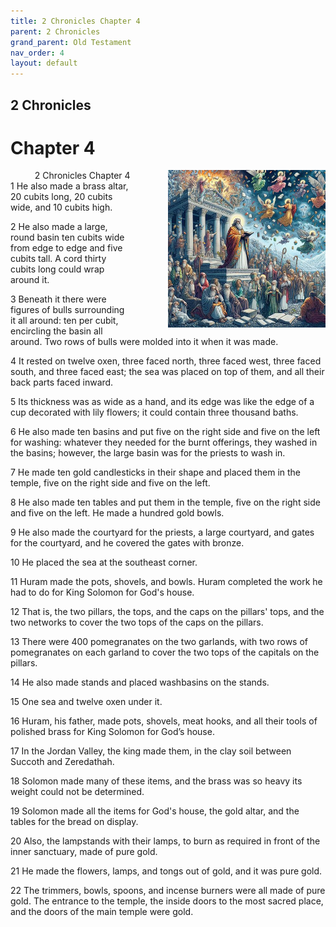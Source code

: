 ```yaml
---
title: 2 Chronicles Chapter 4
parent: 2 Chronicles
grand_parent: Old Testament
nav_order: 4
layout: default
---
```


## 2 Chronicles

# Chapter 4

<div style="clear: both; text-align: right;">
    <img src="/assets/Image/2 Chronicles/500/4.jpg" alt="2 Chronicles Chapter 4" class="chapter-image" style="max-width: 50%; height: auto; float: right; margin: 0 0 10px 10px; padding-left: 10%;">
    <figcaption style="font-size: 14px;">2 Chronicles Chapter 4</figcaption>
</div>
1 He also made a brass altar, 20 cubits long, 20 cubits wide, and 10 cubits high.

2 He also made a large, round basin ten cubits wide from edge to edge and five cubits tall. A cord thirty cubits long could wrap around it.

3 Beneath it there were figures of bulls surrounding it all around: ten per cubit, encircling the basin all around. Two rows of bulls were molded into it when it was made.

4 It rested on twelve oxen, three faced north, three faced west, three faced south, and three faced east; the sea was placed on top of them, and all their back parts faced inward.

5 Its thickness was as wide as a hand, and its edge was like the edge of a cup decorated with lily flowers; it could contain three thousand baths.

6 He also made ten basins and put five on the right side and five on the left for washing: whatever they needed for the burnt offerings, they washed in the basins; however, the large basin was for the priests to wash in.

7 He made ten gold candlesticks in their shape and placed them in the temple, five on the right side and five on the left.

8 He also made ten tables and put them in the temple, five on the right side and five on the left. He made a hundred gold bowls.

9 He also made the courtyard for the priests, a large courtyard, and gates for the courtyard, and he covered the gates with bronze.

10 He placed the sea at the southeast corner.

11 Huram made the pots, shovels, and bowls. Huram completed the work he had to do for King Solomon for God's house.

12 That is, the two pillars, the tops, and the caps on the pillars' tops, and the two networks to cover the two tops of the caps on the pillars.

13 There were 400 pomegranates on the two garlands, with two rows of pomegranates on each garland to cover the two tops of the capitals on the pillars.

14 He also made stands and placed washbasins on the stands.

15 One sea and twelve oxen under it.

16 Huram, his father, made pots, shovels, meat hooks, and all their tools of polished brass for King Solomon for God’s house.

17 In the Jordan Valley, the king made them, in the clay soil between Succoth and Zeredathah.

18 Solomon made many of these items, and the brass was so heavy its weight could not be determined.

19 Solomon made all the items for God's house, the gold altar, and the tables for the bread on display.

20 Also, the lampstands with their lamps, to burn as required in front of the inner sanctuary, made of pure gold.

21 He made the flowers, lamps, and tongs out of gold, and it was pure gold.

22 The trimmers, bowls, spoons, and incense burners were all made of pure gold. The entrance to the temple, the inside doors to the most sacred place, and the doors of the main temple were gold.


